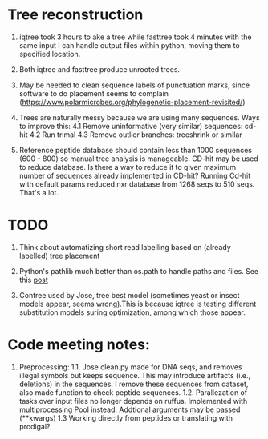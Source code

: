# Tree reconstruction

1. iqtree took 3 hours to ake a tree while fasttree took 4 minutes with the same input
   I can handle output files within python, moving them to specified location.

2. Both iqtree and fasttree produce unrooted trees.

3. May be needed to clean sequence labels of punctuation marks, since 
   software to do placement seems to complain (https://www.polarmicrobes.org/phylogenetic-placement-revisited/)

4. Trees are naturally messy because we are using many sequences. Ways to improve this:
   4.1 Remove uninformative (very similar) sequences: cd-hit
   4.2 Run trimal
   4.3 Remove outlier branches: treeshrink or similar

5. Reference peptide database should contain less than 1000 sequences (600 - 800) so manual tree analysis is manageable.
   CD-hit may be used to reduce database. Is  there a way to reduce it to given maximum number of sequences already implemented in CD-hit?
   Running Cd-hit with default params reduced nxr database from 1268 seqs to 510 seqs. That's a lot.


# TODO

1. Think about automatizing short read labelling based on (already labelled) tree placement

2. Python's pathlib much better than os.path to handle paths and files. See this [post](https://medium.com/@ageitgey/python-3-quick-tip-the-easy-way-to-deal-with-file-paths-on-windows-mac-and-linux-11a072b58d5f)

3. Contree used by Jose, tree best model (sometimes yeast or insect models appear, seems wrong).This is because iqtree is testing different substitution models suring optimization, among which those appear.

# Code meeting notes:

1. Preprocessing:
   1.1. Jose clean.py made for DNA seqs, and removes illegal symbols but keeps sequence. This may introduce artifacts (i.e., deletions) in the sequences. I remove these sequences from dataset, also made function to check peptide sequences.
   1.2. Parallezation of tasks over input files no longer depends on ruffus. Implemented with 
   multiprocessing Pool instead. Addtional arguments may be passed (**kwargs) 
   1.3 Working directly from peptides or translating with prodigal?
   